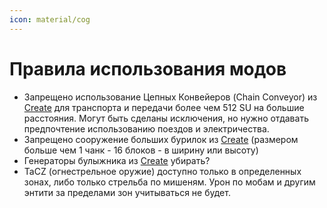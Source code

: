 ```yaml
---
icon: material/cog
---
```


# Правила использования модов

- Запрещено использование Цепных Конвейеров (Chain Conveyor) из [Create](/game/mods/create) для транспорта и передачи более чем 512 SU на большие расстояния. Могут быть сделаны исключения, но нужно отдавать предпочтение использованию поездов и электричества.
- Запрещено сооружение больших бурилок из [Create](/game/mods/create) (размером больше чем 1 чанк - 16 блоков - в ширину или высоту)
- Генераторы булыжника из [Create](/game/mods/create) убирать?
- TaCZ (огнестрельное оружие) доступно только в определенных зонах, либо только стрельба по мишеням. Урон по мобам и другим энтити за пределами зон учитываться не будет.